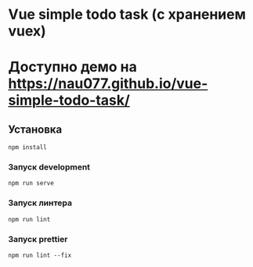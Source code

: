 # Vue simple todo task (с хранением vuex)

# Доступно демо на https://nau077.github.io/vue-simple-todo-task/

## Установка
```
npm install
```

### Запуск development
```
npm run serve
```

### Запуск линтера
```
npm run lint
```

### Запуск prettier
```
npm run lint --fix
```
